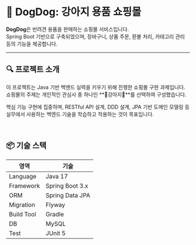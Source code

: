 # 🐾 DogDog: 강아지 용품 쇼핑몰

**DogDog**은 반려견 용품을 판매하는 쇼핑몰 서비스입니다.  
Spring Boot 기반으로 구축되었으며, 장바구니, 상품 주문, 환불 처리, 카테고리 관리 등의 기능을 제공합니다.

---

## 🔍 프로젝트 소개

이 프로젝트는 Java 기반 백엔드 실력을 키우기 위해 진행한 쇼핑몰 구현 과제입니다.  
쇼핑몰의 주제는 개인적인 관심사 중 하나인 **🐶강아지🐶**를 선택하여 구성했습니다.

핵심 기능 구현에 집중하며, RESTful API 설계, DDD 설계, JPA 기반 도메인 모델링 등  
실무에서 사용하는 백엔드 기술을 학습하고 적용하는 것이 목표입니다.

<br>

## 📦 기술 스택

| 영역       | 기술            |
|------------|-----------------|
| Language   | Java 17         |
| Framework  | Spring Boot 3.x |
| ORM        | Spring Data JPA |
| Migration  | Flyway          |
| Build Tool | Gradle          |
| DB         | MySQL           |
| Test       | JUnit 5         |

